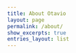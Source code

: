 ```yaml
---
title: About Otavio
layout: page
permalink: /about/
show_excerpts: true
entries_layout: list
---
```



